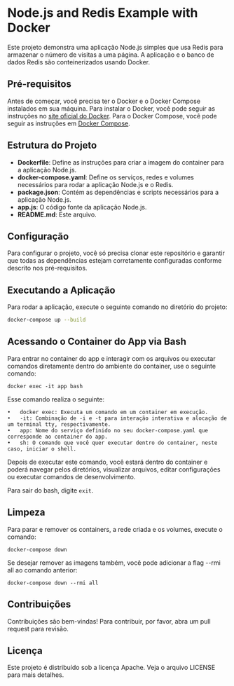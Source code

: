 # Node.js and Redis Example with Docker

Este projeto demonstra uma aplicação Node.js simples que usa Redis para armazenar o número de visitas a uma página. A aplicação e o banco de dados Redis são conteinerizados usando Docker.

## Pré-requisitos

Antes de começar, você precisa ter o Docker e o Docker Compose instalados em sua máquina. Para instalar o Docker, você pode seguir as instruções no [site oficial do Docker](https://docs.docker.com/get-docker/). Para o Docker Compose, você pode seguir as instruções em [Docker Compose](https://docs.docker.com/compose/install/).

## Estrutura do Projeto

- **Dockerfile**: Define as instruções para criar a imagem do container para a aplicação Node.js.
- **docker-compose.yaml**: Define os serviços, redes e volumes necessários para rodar a aplicação Node.js e o Redis.
- **package.json**: Contém as dependências e scripts necessários para a aplicação Node.js.
- **app.js**: O código fonte da aplicação Node.js.
- **README.md**: Este arquivo.

## Configuração

Para configurar o projeto, você só precisa clonar este repositório e garantir que todas as dependências estejam corretamente configuradas conforme descrito nos pré-requisitos.

## Executando a Aplicação

Para rodar a aplicação, execute o seguinte comando no diretório do projeto:

```bash
docker-compose up --build
```

## Acessando o Container do App via Bash

Para entrar no container do app e interagir com os arquivos ou executar comandos diretamente dentro do ambiente do container, use o seguinte comando:

```
docker exec -it app bash
```

Esse comando realiza o seguinte:

	•	docker exec: Executa um comando em um container em execução.
	•	-it: Combinação de -i e -t para interação interativa e alocação de um terminal tty, respectivamente.
	•	app: Nome do serviço definido no seu docker-compose.yaml que corresponde ao container do app.
	•	sh: O comando que você quer executar dentro do container, neste caso, iniciar o shell.

Depois de executar este comando, você estará dentro do container e poderá navegar pelos diretórios, visualizar arquivos, editar configurações ou executar comandos de desenvolvimento.

Para sair do bash, digite `exit`.

## Limpeza

Para parar e remover os containers, a rede criada e os volumes, execute o comando:

```
docker-compose down
```

Se desejar remover as imagens também, você pode adicionar a flag --rmi all ao comando anterior:

```
docker-compose down --rmi all
```

## Contribuições

Contribuições são bem-vindas! Para contribuir, por favor, abra um pull request para revisão.

## Licença

Este projeto é distribuído sob a licença Apache. Veja o arquivo LICENSE para mais detalhes.